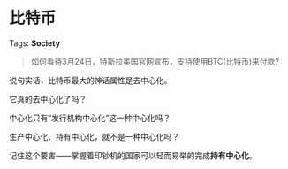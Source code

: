 # 比特币

Tags: **Society**

> 如何看待3月24日，特斯拉美国官网宣布，支持使用BTC(比特币)来付款?



说句实话，比特币最大的神话属性是去中心化。

它真的去中心化了吗？

中心化只有“发行机构中心化”这一种中心化吗？

生产中心化、持有中心化，就不是一种中心化吗？

记住这个要害——掌握着印钞机的国家可以轻而易举的完成**持有中心化**。



